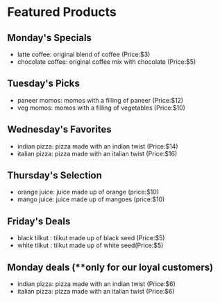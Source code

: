 # Featured Products

## Monday's Specials
- latte coffee: original blend of coffee (Price:$3)
- chocolate coffee: original coffee mix with chocolate (Price:$5)


## Tuesday's Picks
- paneer momos: momos with a filling of paneer (Price:$12)
- veg momos: momos with a filling of vegetables (Price:$10)


## Wednesday's Favorites
- indian pizza: pizza made with an indian twist  (Price:$14)
- italian pizza: pizza made with an italian twist  (Price:$16)


## Thursday's Selection
- orange juice: juice made up of orange (price:$10)
- mango juice: juice made up of mangoes (price:$10)


## Friday's Deals
- black tilkut : tilkut made up of black seed (Price:$5)
- white tilkut : tilkut made up of white seed(Price:$5)

## Monday deals (**only for our loyal customers)
- indian pizza: pizza made with an indian twist  (Price:$6)
- italian pizza: pizza made with an italian twist  (Price:$6)
 